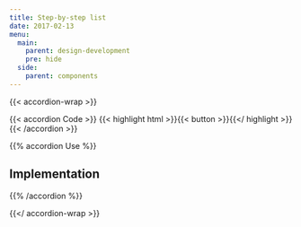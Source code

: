 ```yaml
---
title: Step-by-step list
date: 2017-02-13
menu:
  main:
    parent: design-development
    pre: hide
  side:
    parent: components
---
```


{{< accordion-wrap >}}

{{< accordion Code >}}
  {{< highlight html >}}{{< button >}}{{</ highlight >}}
{{< /accordion >}}

{{% accordion Use %}}
## Implementation
{{% /accordion %}}

{{</ accordion-wrap >}}

